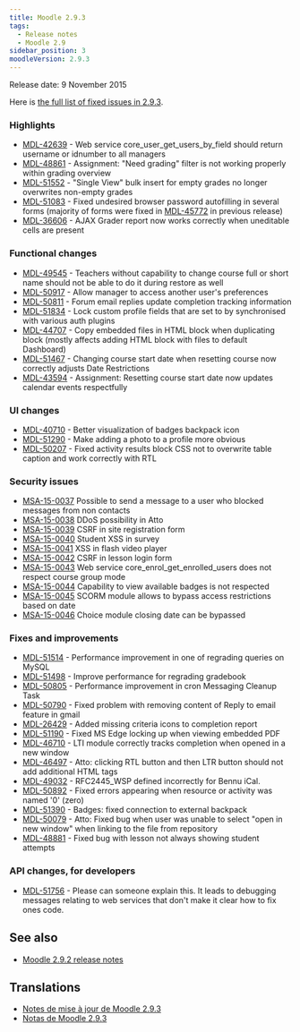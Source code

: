 ```yaml
---
title: Moodle 2.9.3
tags:
  - Release notes
  - Moodle 2.9
sidebar_position: 3
moodleVersion: 2.9.3
---
```

Release date: 9 November 2015

Here is [the full list of fixed issues in 2.9.3](https://tracker.moodle.org/secure/IssueNavigator!executeAdvanced.jspa?jqlQuery=project+%3D+mdl+AND+resolution+%3D+fixed+AND+fixVersion+in+%28%222.9.3%22%29+ORDER+BY+priority+DESC&runQuery=true&clear=true).

### Highlights

- [MDL-42639](https://tracker.moodle.org/browse/MDL-42639) - Web service core_user_get_users_by_field should return username or idnumber to all managers
- [MDL-48861](https://tracker.moodle.org/browse/MDL-48861) - Assignment: "Need grading" filter is not working properly within grading overview
- [MDL-51552](https://tracker.moodle.org/browse/MDL-51552) - "Single View" bulk insert for empty grades no longer overwrites non-empty grades
- [MDL-51083](https://tracker.moodle.org/browse/MDL-51083) - Fixed undesired browser password autofilling in several forms (majority of forms were fixed in [MDL-45772](https://tracker.moodle.org/browse/MDL-45772) in previous release)
- [MDL-36606](https://tracker.moodle.org/browse/MDL-36606) - AJAX Grader report now works correctly when uneditable cells are present

### Functional changes

- [MDL-49545](https://tracker.moodle.org/browse/MDL-49545) - Teachers without capability to change course full or short name should not be able to do it during restore as well
- [MDL-50917](https://tracker.moodle.org/browse/MDL-50917) - Allow manager to access another user's preferences
- [MDL-50811](https://tracker.moodle.org/browse/MDL-50811) - Forum email replies update completion tracking information
- [MDL-51834](https://tracker.moodle.org/browse/MDL-51834) - Lock custom profile fields that are set to by synchronised with various auth plugins
- [MDL-44707](https://tracker.moodle.org/browse/MDL-44707) - Copy embedded files in HTML block when duplicating block (mostly affects adding HTML block with files to default Dashboard)
- [MDL-51467](https://tracker.moodle.org/browse/MDL-51467) - Changing course start date when resetting course now correctly adjusts Date Restrictions
- [MDL-43594](https://tracker.moodle.org/browse/MDL-43594) - Assignment: Resetting course start date now updates calendar events respectfully

### UI changes

- [MDL-40710](https://tracker.moodle.org/browse/MDL-40710) - Better visualization of badges backpack icon
- [MDL-51290](https://tracker.moodle.org/browse/MDL-51290) - Make adding a photo to a profile more obvious
- [MDL-50207](https://tracker.moodle.org/browse/MDL-50207) - Fixed activity results block CSS not to overwrite table caption and work correctly with RTL

### Security issues

- [MSA-15-0037](https://moodle.org/mod/forum/discuss.php?d=323228) Possible to send a message to a user who blocked messages from non contacts
- [MSA-15-0038](https://moodle.org/mod/forum/discuss.php?d=323229) DDoS possibility in Atto
- [MSA-15-0039](https://moodle.org/mod/forum/discuss.php?d=323230) CSRF in site registration form
- [MSA-15-0040](https://moodle.org/mod/forum/discuss.php?d=323231) Student XSS in survey
- [MSA-15-0041](https://moodle.org/mod/forum/discuss.php?d=323232) XSS in flash video player
- [MSA-15-0042](https://moodle.org/mod/forum/discuss.php?d=323233) CSRF in lesson login form
- [MSA-15-0043](https://moodle.org/mod/forum/discuss.php?d=323234) Web service core_enrol_get_enrolled_users does not respect course group mode
- [MSA-15-0044](https://moodle.org/mod/forum/discuss.php?d=323235) Capability to view available badges is not respected
- [MSA-15-0045](https://moodle.org/mod/forum/discuss.php?d=323236) SCORM module allows to bypass access restrictions based on date
- [MSA-15-0046](https://moodle.org/mod/forum/discuss.php?d=323237) Choice module closing date can be bypassed

### Fixes and improvements

- [MDL-51514](https://tracker.moodle.org/browse/MDL-51514) - Performance improvement in one of regrading queries on MySQL
- [MDL-51498](https://tracker.moodle.org/browse/MDL-51498) - Improve performance for regrading gradebook
- [MDL-50805](https://tracker.moodle.org/browse/MDL-50805) - Performance improvement in cron Messaging Cleanup Task
- [MDL-50790](https://tracker.moodle.org/browse/MDL-50790) - Fixed problem with removing content of Reply to email feature in gmail
- [MDL-26429](https://tracker.moodle.org/browse/MDL-26429) - Added missing criteria icons to completion report
- [MDL-51190](https://tracker.moodle.org/browse/MDL-51190) - Fixed MS Edge locking up when viewing embedded PDF
- [MDL-46710](https://tracker.moodle.org/browse/MDL-46710) - LTI module correctly tracks completion when opened in a new window
- [MDL-46497](https://tracker.moodle.org/browse/MDL-46497) - Atto: clicking RTL button and then LTR button should not add additional HTML tags
- [MDL-49032](https://tracker.moodle.org/browse/MDL-49032) - RFC2445_WSP defined incorrectly for Bennu iCal.
- [MDL-50892](https://tracker.moodle.org/browse/MDL-50892) - Fixed errors appearing when resource or activity was named '0' (zero)
- [MDL-51390](https://tracker.moodle.org/browse/MDL-51390) - Badges: fixed connection to external backpack
- [MDL-50079](https://tracker.moodle.org/browse/MDL-50079) - Atto: Fixed bug when user was unable to select "open in new window" when linking to the file from repository
- [MDL-48881](https://tracker.moodle.org/browse/MDL-48881) - Fixed bug with lesson not always showing student attempts

### API changes, for developers

- [MDL-51756](https://tracker.moodle.org/browse/MDL-51756) - Please can someone explain this. It leads to debugging messages relating to web services that don't make it clear how to fix ones code.

## See also

- [Moodle 2.9.2 release notes](/general/releases/2.9/2.9.2)

## Translations

- [Notes de mise à jour de Moodle 2.9.3](https://docs.moodle.org/fr/Notes_de_mise_à_jour_de_Moodle_2.9.3)
- [Notas de Moodle 2.9.3](https://docs.moodle.org/es/Notas_de_Moodle_2.9.3)
